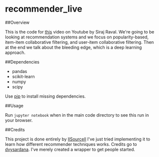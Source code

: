 # recommender_live


##Overview

This is the code for [this](https://youtu.be/18adykNGhHU) video on Youtube by Siraj Raval. We're going to be looking at recommendation systems and we focus on popularity-based, item-item collaborative filtering, and user-item collaborative filtering. Then at the end we talk about the bleeding edge, which is a deep learning approach. 


##Dependencies

* pandas
* scikit-learn
* numpy
* scipy

Use [pip](https://pip.pypa.io/en/stable/) to install missing dependencies. 


##Usage

Run `jupyter notebook` when in the main code directory to see this run in your browser.

##Credits

This project is done entirely by [llSourcell](https://github.com/llSourcell) I've just tried implementing it to learn how different recommender techniques works.
Credits go to [dvysardana](https://github.com/dvysardana). I've merely created a wrapper to get people started. 
